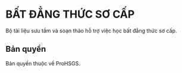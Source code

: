 # BẤT ĐẲNG THỨC SƠ CẤP

Bộ tài liệu sưu tầm và soạn thảo hỗ trợ việc học bất đẳng thức sơ cấp.

## Bản quyền
Bản quyền thuộc về ProHSGS.